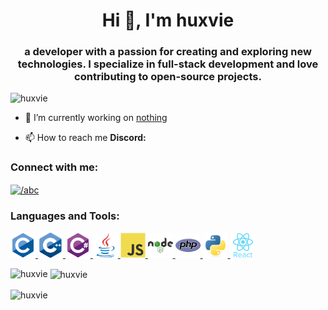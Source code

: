 <h1 align="center">Hi 👋, I'm huxvie</h1>
<h3 align="center">a developer with a passion for creating and exploring new technologies. I specialize in full-stack development and love contributing to open-source projects.</h3>

<p align="left"> <img src="https://komarev.com/ghpvc/?username=huxvie&label=Profile%20views&color=0e75b6&style=flat" alt="huxvie" /> </p>

- 🔭 I’m currently working on [nothing](soon)

- 📫 How to reach me **Discord:<nope>**

<h3 align="left">Connect with me:</h3>
<p align="left">
<a href="https://ps5.zip" target="blank"><img align="center" src="https://raw.githubusercontent.com/rahuldkjain/github-profile-readme-generator/master/src/images/icons/Social/discord.svg" alt="/abc" height="30" width="40" /></a>
</p>

<h3 align="left">Languages and Tools:</h3>
<p align="left"> <a href="https://www.cprogramming.com/" target="_blank" rel="noreferrer"> <img src="https://raw.githubusercontent.com/devicons/devicon/master/icons/c/c-original.svg" alt="c" width="40" height="40"/> </a> <a href="https://www.w3schools.com/cpp/" target="_blank" rel="noreferrer"> <img src="https://raw.githubusercontent.com/devicons/devicon/master/icons/cplusplus/cplusplus-original.svg" alt="cplusplus" width="40" height="40"/> </a> <a href="https://www.w3schools.com/cs/" target="_blank" rel="noreferrer"> <img src="https://raw.githubusercontent.com/devicons/devicon/master/icons/csharp/csharp-original.svg" alt="csharp" width="40" height="40"/> </a> <a href="https://www.java.com" target="_blank" rel="noreferrer"> <img src="https://raw.githubusercontent.com/devicons/devicon/master/icons/java/java-original.svg" alt="java" width="40" height="40"/> </a> <a href="https://developer.mozilla.org/en-US/docs/Web/JavaScript" target="_blank" rel="noreferrer"> <img src="https://raw.githubusercontent.com/devicons/devicon/master/icons/javascript/javascript-original.svg" alt="javascript" width="40" height="40"/> </a> <a href="https://nodejs.org" target="_blank" rel="noreferrer"> <img src="https://raw.githubusercontent.com/devicons/devicon/master/icons/nodejs/nodejs-original-wordmark.svg" alt="nodejs" width="40" height="40"/> </a> <a href="https://www.php.net" target="_blank" rel="noreferrer"> <img src="https://raw.githubusercontent.com/devicons/devicon/master/icons/php/php-original.svg" alt="php" width="40" height="40"/> </a> <a href="https://www.python.org" target="_blank" rel="noreferrer"> <img src="https://raw.githubusercontent.com/devicons/devicon/master/icons/python/python-original.svg" alt="python" width="40" height="40"/> </a> <a href="https://reactjs.org/" target="_blank" rel="noreferrer"> <img src="https://raw.githubusercontent.com/devicons/devicon/master/icons/react/react-original-wordmark.svg" alt="react" width="40" height="40"/> </a> </p>

<p><img align="left" src="https://github-readme-stats.vercel.app/api/top-langs?username=huxvie&show_icons=true&locale=en&layout=compact" alt="huxvie" /></p>

<p>&nbsp;<img align="center" src="https://github-readme-stats.vercel.app/api?username=huxvie&show_icons=true&locale=en" alt="huxvie" /></p>

<p><img align="center" src="https://github-readme-streak-stats.herokuapp.com/?user=huxvie&" alt="huxvie" /></p>

